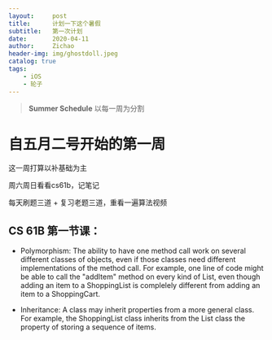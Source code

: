 ```yaml
---
layout:     post
title:      计划一下这个暑假
subtitle:   第一次计划
date:       2020-04-11
author:     Zichao
header-img: img/ghostdoll.jpeg
catalog: true
tags:
    - iOS
    - 轮子
---
```



>**Summer Schedule** 以每一周为分割

# 自五月二号开始的第一周

这一周打算以补基础为主

周六周日看看cs61b，记笔记

每天刷题三道 + 复习老题三道，重看一遍算法视频

## CS 61B 第一节课：

* Polymorphism: The ability to have one method call work on several different classes of objects, even if those classes need different implementations of the method call. For example, one line of code might be able to call the "addItem" method on every kind of List, even though adding an item to a ShoppingList is complelely different from adding an item to a ShoppingCart.

* Inheritance: A class may inherit properties from a more general class. For example, the ShoppingList class inherits from the List class the property of storing a sequence of items.


